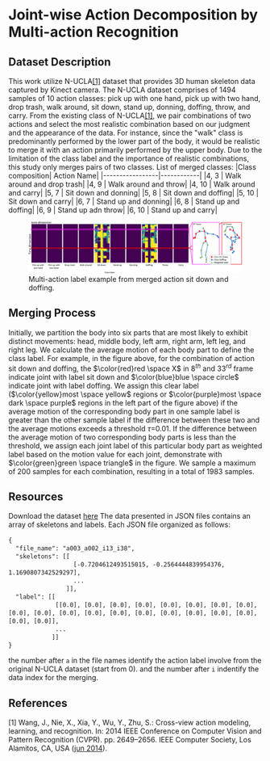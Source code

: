# Joint-wise Action Decomposition by Multi-action Recognition
## Dataset Description
This work utilize N-UCLA[[1]](#1) dataset that provides 3D human skeleton data captured by Kinect camera. The N-UCLA dataset comprises of 1494 samples of 10 action classes: pick up with one hand, pick up with two hand, drop trash, walk around, sit down, stand up, donning, doffing, throw, and carry.
From the existing class of N-UCLA[[1]](#1), we pair combinations of two actions and select the most realistic combination based on our judgment and the appearance of the data. 
For instance, since the "walk" class is predominantly performed by the lower part of the body, it would be realistic to merge it with an action primarily performed by the upper body. 
Due to the limitation of the class label and the importance of realistic combinations, this study only merges pairs of two classes.
List of merged classes:
|Class composition| Action Name|
|-----------------|------------|
|4, 3 | Walk around and drop trash|
|4, 9 | Walk around and throw|
|4, 10 | Walk around and carry|
|5, 7 | Sit down and donning|
|5, 8 | Sit down and doffing|
|5, 10 | Sit down and carry|
|6, 7 | Stand up and donning|
|6, 8 | Stand up and doffing|
|6, 9 | Stand up adn throw|
|6, 10 | Stand up and carry|


<figure>
  <img src="Figure/sample.jpg" alt="">
  <figcaption>Multi-action label example from merged action sit down and doffing.</figcaption>
</figure>

## Merging Process
Initially, we partition the body into six parts that are most likely to exhibit distinct movements: head, middle body, left arm, right arm, left leg, and right leg. We calculate the average motion of each body part to define the class label. 
For example, in the figure above, for the combination of action sit down and doffing, the $\color{red}red \space X$ in $8^{th}$ and $33^{rd}$ frame indicate joint with label sit down and $\color{blue}blue \space circle$ indicate joint with label doffing. 
We assign this clear label ($\color{yellow}most \space yellow$ regions or $\color{purple}most \space dark \space purple$ regions in the left part of the figure above) if the average motion of the corresponding body part in one sample label is greater than the other sample label if the difference between these two and the average motions exceeds a threshold $\tau$=0.01. 
If the difference between the average motion of two corresponding body parts is less than the threshold, we assign each joint label of this particular body part as weighted label based on the motion value for each joint, demonstrate with $\color{green}green \space triangle$ in the figure. 
We sample a maximum of 200 samples for each combination, resulting in a total of 1983 samples.

## Resources
Download the dataset [here](https://drive.google.com/file/d/1LiZotTZS3L7FugxDdtOIsrvduVvXR76o/view?usp=sharing)
The data presented in JSON files contains an array of skeletons and labels. Each JSON file organized as follows:
```
{
  "file_name": "a003_a002_i13_i38",
  "skeletons": [[
                  [-0.7204612493515015, -0.2564444839954376, 1.1690807342529297],
                  ...
                ]],
  "label": [[
             [[0.0], [0.0], [0.0], [0.0], [0.0], [0.0], [0.0], [0.0], [0.0], [0.0], [0.0], [0.0], [0.0], [0.0], [0.0], [0.0], [0.0], [0.0], [0.0], [0.0]],
             ...
            ]]
}
```
the number after `a` in the file names identify the action label involve from the original N-UCLA dataset (start from 0). and the number after `i` indentify the data index for the merging.

## References
<a id="1">[1]</a>
Wang, J., Nie, X., Xia, Y., Wu, Y., Zhu, S.: Cross-view action modeling, learning, and recognition. In: 2014 IEEE Conference on Computer Vision and Pattern Recognition (CVPR). pp. 2649–2656. IEEE Computer Society, Los Alamitos, CA, USA ([jun 2014](https://doi.org/10.1109/CVPR.2014.339)). 
